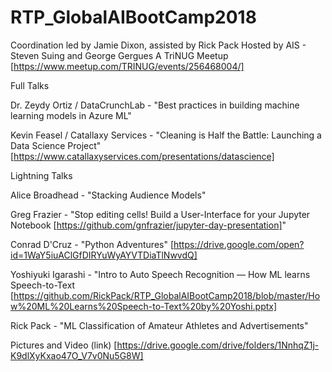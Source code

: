 # RTP_GlobalAIBootCamp2018
Coordination led by Jamie Dixon, assisted by Rick Pack
Hosted by AIS - Steven Suing and George Gergues
A TriNUG Meetup [https://www.meetup.com/TRINUG/events/256468004/]

Full Talks

Dr. Zeydy Ortiz / DataCrunchLab - "Best practices in building machine learning models in Azure ML"

Kevin Feasel / Catallaxy Services - "Cleaning is Half the Battle: Launching a Data Science Project" [https://www.catallaxyservices.com/presentations/datascience]


Lightning Talks

Alice Broadhead - "Stacking Audience Models"

Greg Frazier - "Stop editing cells! Build a User-Interface for your Jupyter Notebook [https://github.com/gnfrazier/jupyter-day-presentation]"

Conrad D'Cruz - "Python Adventures" [https://drive.google.com/open?id=1WaY5iuAClGfDIRYuWyAYVTDiaTlNwvdQ]

Yoshiyuki Igarashi - "Intro to Auto Speech Recognition — How ML learns Speech-to-Text [https://github.com/RickPack/RTP_GlobalAIBootCamp2018/blob/master/How%20ML%20Learns%20Speech-to-Text%20by%20Yoshi.pptx]

Rick Pack - "ML Classification of Amateur Athletes and Advertisements"

Pictures and Video (link) [https://drive.google.com/drive/folders/1NnhqZ1j-K9dlXyKxao47O_V7v0Nu5G8W]


